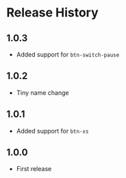 # Release History

## 1.0.3

* Added support for `btn-switch-pause`

## 1.0.2

* Tiny name change

## 1.0.1

* Added support for `btn-xs`

## 1.0.0

* First release
